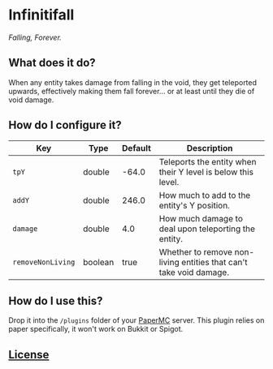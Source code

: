 # Infinitifall

*Falling, Forever.*

## What does it do?

When any entity takes damage from falling in the void, they get teleported upwards, effectively making them fall forever... or at least until they die of void damage.

## How do I configure it?

| Key               | Type    | Default | Description                                                        |
|-------------------|---------|---------|--------------------------------------------------------------------|
| `tpY`             | double  | -64.0   | Teleports the entity when their Y level is below this level.       |
| `addY`            | double  | 246.0   | How much to add to the entity's Y position.                        |
| `damage`          | double  | 4.0     | How much damage to deal upon teleporting the entity.               |
| `removeNonLiving` | boolean | true    | Whether to remove non-living entities that can't take void damage. |

## How do I use this?

Drop it into the `/plugins` folder of your [PaperMC](https://papermc.io) server.
This plugin relies on paper specifically, it won't work on Bukkit or Spigot.

## [License](/LICENSE.md)
